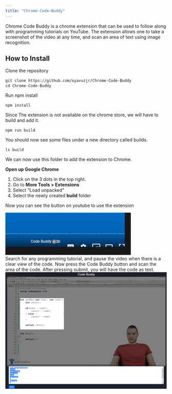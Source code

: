 ```yaml
---
title: "Chrome-Code-Buddy"
---
```


Chrome Code Buddy is a chrome extension that can be used to follow along with programming tutorials on YouTube.
The extension allows one to take a screenshot of the video at any time, and scan an area of text using image recognition.
## How to Install  

Clone the repository  

    git clone https://github.com/oyavuzjr/Chrome-Code-Buddy
    cd Chrome-Code-Buddy
Run npm install

    npm install  
Since The extension is not available on the chrome store, we will have to build and add it.  

    npm run build
You should now see some files under a new directory called builds.  

    ls build 
We can now use this folder to add the extension to Chrome.

**Open up Google Chrome** 
1. Click on the 3 dots in the top right.
2. Go to **More Tools > Extensions**
3. Select "Load unpacked"
4. Select the newly created **build** folder

Now you can see the button on youtube to use the extension  

![YouTube Button](https://github.com/oyavuzjr/Chrome-Code-Buddy/blob/master/images/ytbutton.PNG?raw=true )  
Search for any programming tutorial, and pause the video when there is a clear view of the code. 
Now press the Code Buddy button and scan the area of the code.
After pressing submit, you will have the code as text.
![YouTube Button](https://github.com/oyavuzjr/Chrome-Code-Buddy/blob/master/images/example.PNG?raw=true )  
